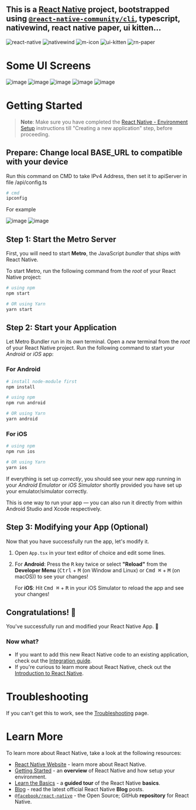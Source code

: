 ## This is a [**React Native**](https://reactnative.dev) project, bootstrapped using [`@react-native-community/cli`](https://github.com/react-native-community/cli), typescript, nativewind, react native paper, ui kitten...

![react-native](https://github.com/Semester02-UIT-2023-2024/ClothingRN_Management/assets/121101254/319d40b4-2f38-480a-9191-1292ddedeab3) ![nativewind](https://github.com/Semester02-UIT-2023-2024/ClothingRN_Management/assets/121101254/4e38bb0e-b69e-4596-952f-6469e316380f) ![m-icon](https://github.com/Semester02-UIT-2023-2024/ClothingRN_Management/assets/121101254/f72749ac-b593-4f45-b57e-2188155ce3b8) ![ui-kitten](https://github.com/Semester02-UIT-2023-2024/ClothingRN_Management/assets/121101254/6dab98ea-5f67-44e3-a936-ddabe2dce3a8) ![rn-paper](https://github.com/Semester02-UIT-2023-2024/ClothingRN_Management/assets/121101254/3970231e-0a06-4580-88db-d91e3624ea1a)

# Some UI Screens

![image](https://github.com/Semester02-UIT-2023-2024/ClothingRN_Management/assets/121101254/5695032f-3c47-42cd-a3b0-49cd35c56648) ![image](https://github.com/Semester02-UIT-2023-2024/ClothingRN_Management/assets/121101254/5f6ae551-5e9d-4204-8263-ab9645d7e687)  ![image](https://github.com/Semester02-UIT-2023-2024/ClothingRN_Management/assets/121101254/30dbe2c4-7cf6-4c0d-bf1e-af2cca7e77b2) ![image](https://github.com/Semester02-UIT-2023-2024/ClothingRN_Management/assets/121101254/afeb0528-7b95-4ad7-b8e8-a9974a8140bd) ![image](https://github.com/Semester02-UIT-2023-2024/ClothingRN_Management/assets/121101254/835f5376-c65e-48f6-82ba-bf7a35df33b0)


# Getting Started

>**Note**: Make sure you have completed the [React Native - Environment Setup](https://reactnative.dev/docs/environment-setup) instructions till "Creating a new application" step, before proceeding.

## Prepare: Change local BASE_URL to compatible with your device
Run this command on CMD to take IPv4 Address, then set it to apiServer in file /api/config.ts

```bash
# cmd
ipconfig
```
For example 

![image](https://github.com/Semester02-UIT-2023-2024/ClothingRN_Management/assets/121101254/15ddefb9-6932-466b-9052-fb1340c10445)
![image](https://github.com/Semester02-UIT-2023-2024/ClothingRN_Management/assets/121101254/c352a6c4-b1c2-4fb0-9576-147a6c9cd9b4)





## Step 1: Start the Metro Server

First, you will need to start **Metro**, the JavaScript _bundler_ that ships _with_ React Native.

To start Metro, run the following command from the _root_ of your React Native project:

```bash
# using npm
npm start

# OR using Yarn
yarn start
```

## Step 2: Start your Application

Let Metro Bundler run in its _own_ terminal. Open a _new_ terminal from the _root_ of your React Native project. Run the following command to start your _Android_ or _iOS_ app:

### For Android

```bash
# install node-module first
npm install

# using npm
npm run android

# OR using Yarn
yarn android
```

### For iOS

```bash
# using npm
npm run ios

# OR using Yarn
yarn ios
```

If everything is set up _correctly_, you should see your new app running in your _Android Emulator_ or _iOS Simulator_ shortly provided you have set up your emulator/simulator correctly.

This is one way to run your app — you can also run it directly from within Android Studio and Xcode respectively.

## Step 3: Modifying your App (Optional)

Now that you have successfully run the app, let's modify it.

1. Open `App.tsx` in your text editor of choice and edit some lines.
2. For **Android**: Press the <kbd>R</kbd> key twice or select **"Reload"** from the **Developer Menu** (<kbd>Ctrl</kbd> + <kbd>M</kbd> (on Window and Linux) or <kbd>Cmd ⌘</kbd> + <kbd>M</kbd> (on macOS)) to see your changes!

   For **iOS**: Hit <kbd>Cmd ⌘</kbd> + <kbd>R</kbd> in your iOS Simulator to reload the app and see your changes!

## Congratulations! :tada:

You've successfully run and modified your React Native App. :partying_face:

### Now what?

- If you want to add this new React Native code to an existing application, check out the [Integration guide](https://reactnative.dev/docs/integration-with-existing-apps).
- If you're curious to learn more about React Native, check out the [Introduction to React Native](https://reactnative.dev/docs/getting-started).

# Troubleshooting

If you can't get this to work, see the [Troubleshooting](https://reactnative.dev/docs/troubleshooting) page.

# Learn More

To learn more about React Native, take a look at the following resources:

- [React Native Website](https://reactnative.dev) - learn more about React Native.
- [Getting Started](https://reactnative.dev/docs/environment-setup) - an **overview** of React Native and how setup your environment.
- [Learn the Basics](https://reactnative.dev/docs/getting-started) - a **guided tour** of the React Native **basics**.
- [Blog](https://reactnative.dev/blog) - read the latest official React Native **Blog** posts.
- [`@facebook/react-native`](https://github.com/facebook/react-native) - the Open Source; GitHub **repository** for React Native.
